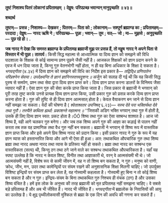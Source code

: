  **तुष्टं निशाश्य पितरं लोकानां प्रपितामहम् ।** **देवॢष: परिपप्रच्छ भवान्यन् मानुपृच्छति ॥ ४३॥** 

**शब्दार्थ** 

**तुष्टम्—** **प्रसन्न** **; निशाश्य—** **देखकर** **; पितरम्—** **पिता को** **; लोकानाम्—** **सश्पूर्ण ब्रह्माण्ड का** **; प्रपितामहम्—** **परदादा** **; देवॢष:—** **नारद ऋषि ने** **; परिपप्रच्छ—** **पूछा** **; भवान्—** **तुम** **; यत्—** **जो** **; मा—** **मुझसे** **; अनुपृच्छति—** **पूछ रहे हो।** **.** 

**जब नारद ने देखा कि समस्त ब्रह्माण्ड के प्रपितामह ब्रह्माजी मुझ पर प्रसन्न हैं, तो महॢष** **नारद ने अपने पिता से विस्तार में भी पूछा।** **तात्पर्य :** किसी सिद्ध महात्मा से आध्यात्मिक या दिव्य ज्ञान को समझने की विधि पाठशाला के शिक्षक से कोई सामान्य प्रश्न पूछने जैसी नहीं है। आजकल शिक्षकों को ज्ञान प्रदान करने के एवज में धन दिया जाता है, किन्तु गुरु वेतनभोगी नहीं होता, न ही वह बिना अधिकार के शिक्षा दे सकता है। *भगवद्गीता* (४.३४) में दिव्य ज्ञान को समझने की विधि का निर्देश इस प्रकार है— *तद्विदि्ध प्रणिपातेन परिप्रश्नेन सेवया।* *उपदेक्ष्यन्ति ते ज्ञानं ज्ञानिनस्तत्त्वदॢशन:॥* अर्जुन को सलाह दी गई थी कि वह किसी सिद्ध पुरुष से समर्पण, प्रश्न तथा सेवा द्वारा दिव्य ज्ञान प्राप्त करे। दिव्य ज्ञान प्राप्त करना डालरों के विनिमय जैसा व्यापार नहीं हैं। ऐसा ज्ञान गुरु की सेवा करके प्राप्त किया जाता है। जिस प्रकार से ब्रह्माजी ने भगवान् को पूरी तरह तुष्ट करके उनसे प्रत्यक्ष दिव्य ज्ञान प्राप्त किया, उसी प्रकार गुरु को प्रसन्न करके दिव्य ज्ञान प्राप्त करना होता है। गुरु की तुष्टि से ही दिव्य ज्ञान आत्मसात् होता है। केवल वैयाकरण बन जाने से दिव्य ज्ञान नहीं समझा जा सकता। वेदों की घोषणा है ( *श्वेताश्वतर उपनिषद्* ६.२३)— *यस्य देवे परा भक्तिर्यथा देवे तथा गुरौ।* *तस्यैते कथिता ह्यर्था: प्रकाशन्ते महात्मन:॥* ''जिसकी अडिग भक्ति भगवान् तथा गुरु में होती है, उसके ही लिए दिव्य ज्ञान स्वत: प्रकट होता है।ÓÓ शिष्य तथा गुरु का ऐसा सश्बन्ध शाश्वत है। आज जो शिष्य है, वही आगे चलकर गुरु बनेगा। और जब तक शिष्य अपने गुरु की आज्ञा का कड़ाई से पालन नहीं करता तब तक वह प्रामाणिक तथा वैध गुरु नहीं बन सकता। ब्रह्माजी ने भगवान् से शिष्य रूप में वास्तविक ज्ञान प्राप्त किया और इसे अपने प्रिय शिष्य नारद को प्रदान किया। इसी प्रकार नारद ने गुरु के रूप में यह ज्ञान व्यास को हस्तान्तरित किया और आगे भी ऐसा ही हुआ। अत: तथाकथित औपचारिक गुरु तथा शिष्य ब्रह्मा तथा नारद अथवा नारद तथा व्यास के प्रतिरूप नहीं हो सकते। ब्रह्मा तथा नारद का सश्बन्ध एक वास्तविकता (सत्य) थी, किन्तु ठग तथा ठगे जाने वाले का सश्बन्ध तथाकथित औपचारिकता है। यहाँ यह स्पष्ट उल्लेख है कि नारद न केवल शिष्ट, विनीत तथा आज्ञाकारी थे, वरन् वे आत्मसंयमी भी थे। जो आत्मसंयमी नहीं है, विशेष रूप से कामी जीवन में, वह न तो शिष्य बन सकता है, न गुरु। मनुष्य को वाणी, क्रोध, जीभ, मन, उदर तथा कामेन्द्रियों पर संयम रखने की अनुशासनिक शिक्षा मिलनी चाहिए। जो उपर्युक्त विशिष्ट इन्द्रियों पर संयम प्राप्त कर लेता है, वह गोस्वामी कहलाता है। गोस्वामी हुए बिना न तो कोई शिष्य बन सकता है और न गुरु। इन्द्रिय-संयम के बिना तथाकथित गुरु निश्चय ही वंचक (ठग) है और उसका शिष्य वंचित है। हमें इस लोक के अनुभव की तरह ब्रह्माजी को मृत प्रपितामह नहीं समझना चाहिए। वे सबसे बड़े प्रपितामह हैं और अब भी जीवित हैं। नारद भी जीवित हैं। *भगवद्गीता* में ब्रह्मलोक के निवासियों की आयु का उल्लेख है। ये क्षुद्र पृथ्वीलोकवासी मुश्किल से ब्रह्मा के एक दिन की अवधि की गणना कर सकते हैं। 